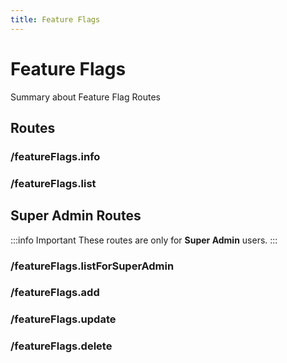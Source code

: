 ```yaml
---
title: Feature Flags
---
```


# Feature Flags

Summary about Feature Flag Routes

## Routes

### /featureFlags.info

### /featureFlags.list

## Super Admin Routes

:::info Important
These routes are only for **Super Admin** users.
:::

### /featureFlags.listForSuperAdmin

### /featureFlags.add

### /featureFlags.update

### /featureFlags.delete
